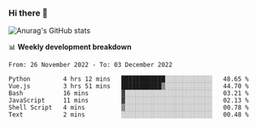 ### Hi there 👋
![Anurag's GitHub stats](https://github-readme-stats.vercel.app/api?username=jami1024&show_icons=true&theme=radical)

📊 **Weekly development breakdown**
<!--START_SECTION:waka-->

```text
From: 26 November 2022 - To: 03 December 2022

Python         4 hrs 12 mins   ████████████░░░░░░░░░░░░░   48.65 %
Vue.js         3 hrs 51 mins   ███████████▒░░░░░░░░░░░░░   44.70 %
Bash           16 mins         ▓░░░░░░░░░░░░░░░░░░░░░░░░   03.21 %
JavaScript     11 mins         ▓░░░░░░░░░░░░░░░░░░░░░░░░   02.13 %
Shell Script   4 mins          ▒░░░░░░░░░░░░░░░░░░░░░░░░   00.78 %
Text           2 mins          ░░░░░░░░░░░░░░░░░░░░░░░░░   00.48 %
```

<!--END_SECTION:waka-->
<!--
**jami1024/jami1024** is a ✨ _special_ ✨ repository because its `README.md` (this file) appears on your GitHub profile.

Here are some ideas to get you started:

- 🔭 I’m currently working on ...
- 🌱 I’m currently learning ...
- 👯 I’m looking to collaborate on ...
- 🤔 I’m looking for help with ...
- 💬 Ask me about ...
- 📫 How to reach me: ...
- 😄 Pronouns: ...
- ⚡ Fun fact: ...
-->
